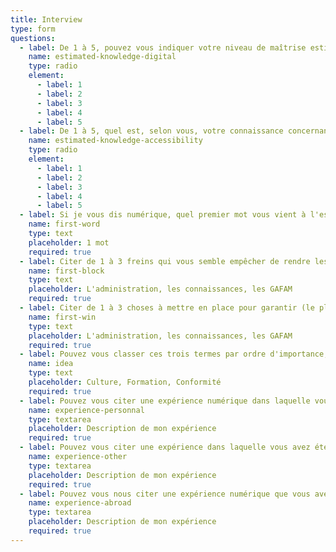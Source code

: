 ```yaml
---
title: Interview
type: form
questions:
  - label: De 1 à 5, pouvez vous indiquer votre niveau de maîtrise estimé des outils du numérique ?
    name: estimated-knowledge-digital
    type: radio
    element:
      - label: 1
      - label: 2
      - label: 3
      - label: 4
      - label: 5
  - label: De 1 à 5, quel est, selon vous, votre connaissance concernant l'accessibilité numérique ?
    name: estimated-knowledge-accessibility
    type: radio
    element:
      - label: 1
      - label: 2
      - label: 3
      - label: 4
      - label: 5
  - label: Si je vous dis numérique, quel premier mot vous vient à l'esprit ?
    name: first-word
    type: text
    placeholder: 1 mot
    required: true
  - label: Citer de 1 à 3 freins qui vous semble empêcher de rendre les outils numériques plus inclusifs
    name: first-block
    type: text
    placeholder: L'administration, les connaissances, les GAFAM
    required: true
  - label: Citer de 1 à 3 choses à mettre en place pour garantir (le plus possible) de prendre en compte les sujets d'inclusion
    name: first-win
    type: text
    placeholder: L'administration, les connaissances, les GAFAM
    required: true
  - label: Pouvez vous classer ces trois termes par ordre d'importance, dans le cadre d'une politique de transformation (numérique) ?
    name: idea
    type: text
    placeholder: Culture, Formation, Conformité
    required: true
  - label: Pouvez vous citer une expérience numérique dans laquelle vous avez été bloqué et qui vous a donné l'impression d'être discriminé ?
    name: experience-personnal
    type: textarea
    placeholder: Description de mon expérience
    required: true
  - label: Pouvez vous citer une expérience dans laquelle vous avez été témoin d'une personne bloquée et qui vous a donné l'impression que cette personne était discriminé ?
    name: experience-other
    type: textarea
    placeholder: Description de mon expérience
    required: true
  - label: Pouvez vous nous citer une expérience numérique que vous avez vécu dans des pays autre que la France, si possible hors d'Europe ?
    name: experience-abroad
    type: textarea
    placeholder: Description de mon expérience
    required: true
---
```

